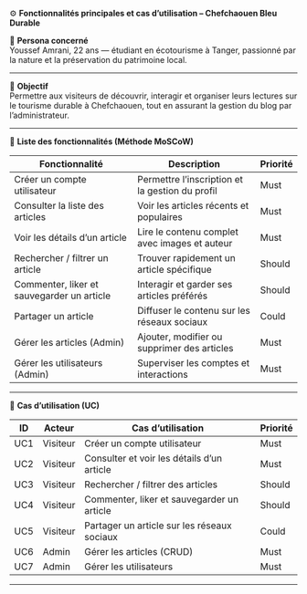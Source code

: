 ⚙️ **Fonctionnalités principales et cas d’utilisation – Chefchaouen Bleu Durable**

👤 **Persona concerné**  
Youssef Amrani, 22 ans — étudiant en écotourisme à Tanger, passionné par la nature et la préservation du patrimoine local.  

---

🧩 **Objectif**  
Permettre aux visiteurs de découvrir, interagir et organiser leurs lectures sur le tourisme durable à Chefchaouen, tout en assurant la gestion du blog par l’administrateur.

---

🧠 **Liste des fonctionnalités (Méthode MoSCoW)**

| Fonctionnalité | Description | Priorité |
|----------------|-------------|-----------|
| Créer un compte utilisateur | Permettre l’inscription et la gestion du profil | Must |
| Consulter la liste des articles | Voir les articles récents et populaires | Must |
| Voir les détails d’un article | Lire le contenu complet avec images et auteur | Must |
| Rechercher / filtrer un article | Trouver rapidement un article spécifique | Should |
| Commenter, liker et sauvegarder un article | Interagir et garder ses articles préférés | Should |
| Partager un article | Diffuser le contenu sur les réseaux sociaux | Could |
| Gérer les articles (Admin) | Ajouter, modifier ou supprimer des articles | Must |
| Gérer les utilisateurs (Admin) | Superviser les comptes et interactions | Must |

---

💬 **Cas d’utilisation (UC)**

| ID | Acteur | Cas d’utilisation | Priorité |
|----|---------|------------------|-----------|
| UC1 | Visiteur | Créer un compte utilisateur | Must |
| UC2 | Visiteur | Consulter et voir les détails d’un article | Must |
| UC3 | Visiteur | Rechercher / filtrer des articles | Should |
| UC4 | Visiteur | Commenter, liker et sauvegarder un article | Should |
| UC5 | Visiteur | Partager un article sur les réseaux sociaux | Could |
| UC6 | Admin | Gérer les articles (CRUD) | Must |
| UC7 | Admin | Gérer les utilisateurs | Must |

---

